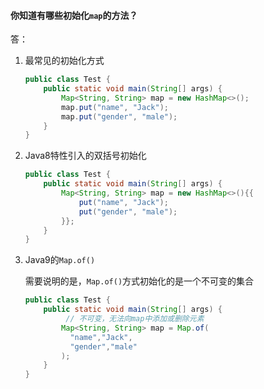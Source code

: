 #### 你知道有哪些初始化`map`的方法？

答：

1. 最常见的初始化方式

   ```java
   public class Test {
       public static void main(String[] args) {
           Map<String, String> map = new HashMap<>();
           map.put("name", "Jack");
           map.put("gender", "male");
       }
   }
   ```

2. Java8特性引入的双括号初始化

   ```java
   public class Test {
       public static void main(String[] args) {
           Map<String, String> map = new HashMap<>(){{
               put("name", "Jack");
               put("gender", "male");
           }};
       }
   }
   ```

3. Java9的`Map.of()`

   需要说明的是，`Map.of()`方式初始化的是一个不可变的集合

   ```java
   public class Test {
       public static void main(String[] args) {
         	// 不可变，无法向map中添加或删除元素 
           Map<String, String> map = Map.of(
             "name","Jack",
             "gender","male"
           );
       }
   }
   
   ```

   

